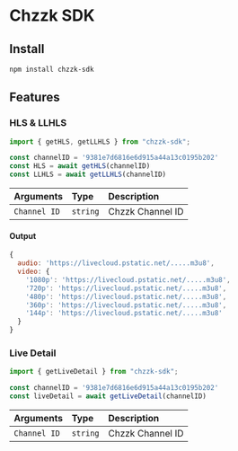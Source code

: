 # Chzzk SDK <img src="https://img.shields.io/static/v1?label=code&message=Node.js&color=green" alt="">

## Install

```sh
npm install chzzk-sdk
```

## Features

### HLS & LLHLS

```javascript
import { getHLS, getLLHLS } from "chzzk-sdk";

const channelID = '9381e7d6816e6d915a44a13c0195b202'
const HLS = await getHLS(channelID)
const LLHLS = await getLLHLS(channelID)
```

| Arguments    | Type     | Description        |
| :----------- | :------- | :----------------- |
| `Channel ID` | `string` | Chzzk Channel ID |

#### Output

```javascript
{
  audio: 'https://livecloud.pstatic.net/.....m3u8',
  video: {
    '1080p': 'https://livecloud.pstatic.net/.....m3u8',
    '720p': 'https://livecloud.pstatic.net/.....m3u8',
    '480p': 'https://livecloud.pstatic.net/.....m3u8',
    '360p': 'https://livecloud.pstatic.net/.....m3u8',
    '144p': 'https://livecloud.pstatic.net/.....m3u8'
  }
}
```

### Live Detail

```javascript
import { getLiveDetail } from "chzzk-sdk";

const channelID = '9381e7d6816e6d915a44a13c0195b202'
const liveDetail = await getLiveDetail(channelID)
```

| Arguments    | Type     | Description        |
| :----------- | :------- | :----------------- |
| `Channel ID` | `string` | Chzzk Channel ID |
